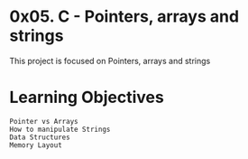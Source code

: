 # 0x05. C - Pointers, arrays and strings
This project is focused on Pointers, arrays and strings

# Learning Objectives
    Pointer vs Arrays
    How to manipulate Strings
    Data Structures
    Memory Layout
